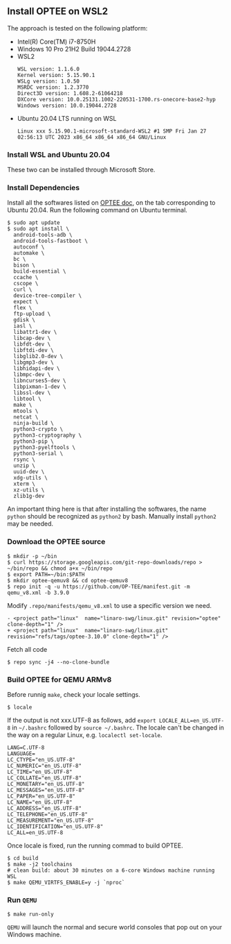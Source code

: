 ## Install OPTEE on WSL2
The approach is tested on the following platform:

- Intel(R) Core(TM) i7-8750H
- Windows 10 Pro 21H2 Build 19044.2728
- WSL2
    ```
    WSL version: 1.1.6.0
    Kernel version: 5.15.90.1
    WSLg version: 1.0.50
    MSRDC version: 1.2.3770
    Direct3D version: 1.608.2-61064218
    DXCore version: 10.0.25131.1002-220531-1700.rs-onecore-base2-hyp
    Windows version: 10.0.19044.2728
    ```
- Ubuntu 20.04 LTS running on WSL
    ```
    Linux xxx 5.15.90.1-microsoft-standard-WSL2 #1 SMP Fri Jan 27 02:56:13 UTC 2023 x86_64 x86_64 x86_64 GNU/Linux
    ```
### Install WSL and Ubuntu 20.04
These two can be installed through Microsoft Store.
### Install Dependencies
Install all the softwares listed on [OPTEE doc](https://optee.readthedocs.io/en/latest/building/prerequisites.html), on the tab corresponding to Ubuntu 20.04. Run the following command on Ubuntu terminal.
```
$ sudo apt update
$ sudo apt install \
  android-tools-adb \
  android-tools-fastboot \
  autoconf \
  automake \
  bc \
  bison \
  build-essential \
  ccache \
  cscope \
  curl \
  device-tree-compiler \
  expect \
  flex \
  ftp-upload \
  gdisk \
  iasl \
  libattr1-dev \
  libcap-dev \
  libfdt-dev \
  libftdi-dev \
  libglib2.0-dev \
  libgmp3-dev \
  libhidapi-dev \
  libmpc-dev \
  libncurses5-dev \
  libpixman-1-dev \
  libssl-dev \
  libtool \
  make \
  mtools \
  netcat \
  ninja-build \
  python3-crypto \
  python3-cryptography \
  python3-pip \
  python3-pyelftools \
  python3-serial \
  rsync \
  unzip \
  uuid-dev \
  xdg-utils \
  xterm \
  xz-utils \
  zlib1g-dev
```
An important thing here is that after installing the softwares, the name `python` should be recognized as `python2` by bash. Manually install `python2` may be needed.
### Download the OPTEE source
```
$ mkdir -p ~/bin
$ curl https://storage.googleapis.com/git-repo-downloads/repo > ~/bin/repo && chmod a+x ~/bin/repo
$ export PATH=~/bin:$PATH
$ mkdir optee-qemuv8 && cd optee-qemuv8
$ repo init -q -u https://github.com/OP-TEE/manifest.git -m qemu_v8.xml -b 3.9.0 
```
Modify `.repo/manifests/qemu_v8.xml` to use a specific version we need.
```
- <project path="linux"  name="linaro-swg/linux.git" revision="optee" clone-depth="1" />
+ <project path="linux"  name="linaro-swg/linux.git" revision="refs/tags/optee-3.10.0" clone-depth="1" />
```
Fetch all code
```
$ repo sync -j4 --no-clone-bundle
```
### Build OPTEE for QEMU ARMv8
Before runnig `make`, check your locale settings.
```
$ locale
```
If the output is not xxx.UTF-8 as follows, add `export LOCALE_ALL=en_US.UTF-8` in `~/.bashrc` followed by `source ~/.bashrc`. The locale can't be changed in the way on a regular Linux, e.g. `localectl set-locale`.
```
LANG=C.UTF-8
LANGUAGE=
LC_CTYPE="en_US.UTF-8"
LC_NUMERIC="en_US.UTF-8"
LC_TIME="en_US.UTF-8"
LC_COLLATE="en_US.UTF-8"
LC_MONETARY="en_US.UTF-8"
LC_MESSAGES="en_US.UTF-8"
LC_PAPER="en_US.UTF-8"
LC_NAME="en_US.UTF-8"
LC_ADDRESS="en_US.UTF-8"
LC_TELEPHONE="en_US.UTF-8"
LC_MEASUREMENT="en_US.UTF-8"
LC_IDENTIFICATION="en_US.UTF-8"
LC_ALL=en_US.UTF-8
```
Once locale is fixed, run the running commad to build OPTEE.
```
$ cd build
$ make -j2 toolchains
# clean build: about 30 minutes on a 6-core Windows machine running WSL
$ make QEMU_VIRTFS_ENABLE=y -j `nproc`
```
### Run `QEMU`
```
$ make run-only
```
`QEMU` will launch the normal and secure world consoles that pop out on your Windows machine.
